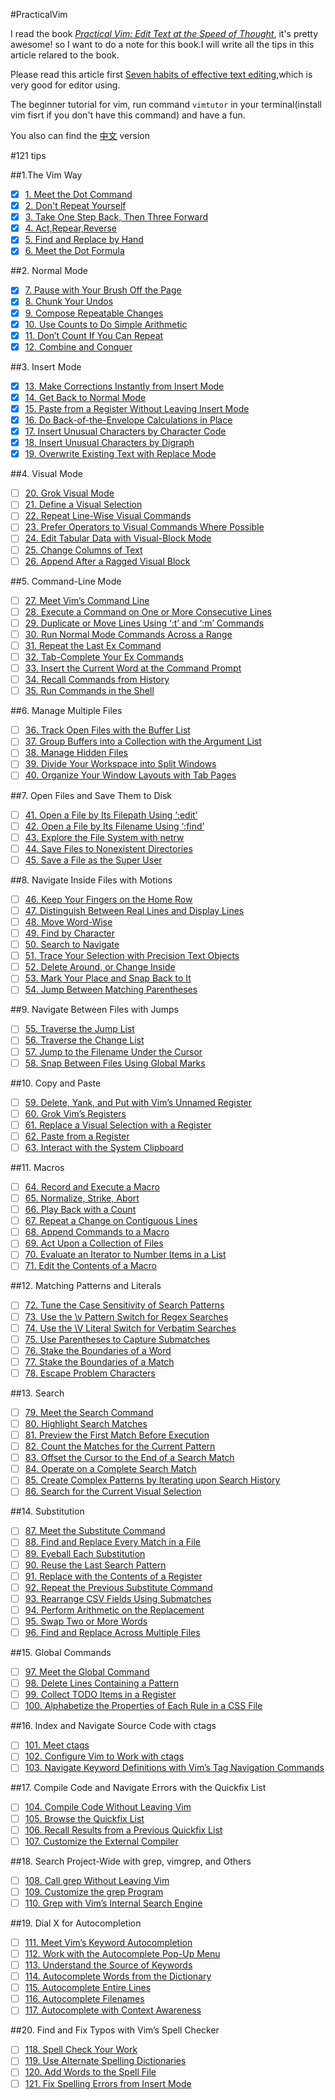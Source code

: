 #PracticalVim

I read the book *[Practical Vim: Edit Text at the Speed of Thought](https://www.amazon.com/Practical-Vim-Edit-Speed-Thought/dp/1680501275/ref=sr_1_1?ie=UTF8&qid=1488958924&sr=8-1&keywords=practical-vim)*, it's pretty awesome! so I want to do a note for this book.I will write all the tips in this article relared to the book.

Please read this article first [Seven habits of effective text editing](http://www.moolenaar.net/habits.html),which is very good for editor using.

The beginner tutorial for vim, run command `vimtutor` in your terminal(install vim fisrt if you don't have this command) and have a fun.

You also can find the [中文](Chinese.md) version

#121 tips

##1.The Vim Way
- [x] [1. Meet the Dot Command](tips/tip1.md)
- [x] [2. Don't Repeat Yourself](tips/tip2.md)
- [x] [3. Take One Step Back, Then Three Forward](tips/tip3.md)
- [x] [4. Act,Repear,Reverse](tips/tip4.md)
- [x] [5. Find and Replace by Hand](tips/tip5.md)
- [x] [6. Meet the Dot Formula](tips/tip6.md)

##2. Normal Mode  
- [x] [7. Pause with Your Brush Off the Page](tips/tip7.md)
- [x] [8. Chunk Your Undos](tips/tip8.md)
- [x] [9. Compose Repeatable Changes](tips/tip9.md)
- [x] [10. Use Counts to Do Simple Arithmetic](tips/tip10.md)
- [x] [11. Don’t Count If You Can Repeat](tips/tip11.md)
- [x] [12. Combine and Conquer](tips/tip12.md)

##3. Insert Mode 
- [x] [13. Make Corrections Instantly from Insert Mode](tips/tip.md)
- [x] [14. Get Back to Normal Mode](tips/tip.md)
- [x] [15. Paste from a Register Without Leaving Insert Mode](tips/tip.md)
- [x] [16. Do Back-of-the-Envelope Calculations in Place](tips/tip.md)
- [x] [17. Insert Unusual Characters by Character Code](tips/tip.md)
- [x] [18. Insert Unusual Characters by Digraph](tips/tip.md)
- [x] [19. Overwrite Existing Text with Replace Mode](tips/tip.md)

##4. Visual Mode
- [ ] [20. Grok Visual Mode](tips/tip.md)
- [ ] [21. Define a Visual Selection](tips/tip.md)
- [ ] [22. Repeat Line-Wise Visual Commands](tips/tip.md)
- [ ] [23. Prefer Operators to Visual Commands Where Possible](tips/tip.md)
- [ ] [24. Edit Tabular Data with Visual-Block Mode](tips/tip.md)
- [ ] [25. Change Columns of Text](tips/tip.md)
- [ ] [26. Append After a Ragged Visual Block](tips/tip.md)

##5. Command-Line Mode
- [ ] [27. Meet Vim’s Command Line](tips/tip.md)
- [ ] [28. Execute a Command on One or More Consecutive Lines](tips/tip.md)
- [ ] [29. Duplicate or Move Lines Using ‘:t’ and ‘:m’ Commands](tips/tip.md)
- [ ] [30. Run Normal Mode Commands Across a Range](tips/tip.md)
- [ ] [31. Repeat the Last Ex Command](tips/tip.md)
- [ ] [32. Tab-Complete Your Ex Commands](tips/tip.md)
- [ ] [33. Insert the Current Word at the Command Prompt](tips/tip.md)
- [ ] [34. Recall Commands from History](tips/tip.md)
- [ ] [35. Run Commands in the Shell](tips/tip.md)

##6. Manage Multiple Files
- [ ] [36. Track Open Files with the Buffer List](tips/tip.md)
- [ ] [37. Group Buffers into a Collection with the Argument List](tips/tip.md)
- [ ] [38. Manage Hidden Files](tips/tip.md)
- [ ] [39. Divide Your Workspace into Split Windows](tips/tip.md)
- [ ] [40. Organize Your Window Layouts with Tab Pages](tips/tip.md)

##7. Open Files and Save Them to Disk
- [ ] [41. Open a File by Its Filepath Using ‘:edit’](tips/tip.md)
- [ ] [42. Open a File by Its Filename Using ‘:find’](tips/tip.md)
- [ ] [43. Explore the File System with netrw](tips/tip.md)
- [ ] [44. Save Files to Nonexistent Directories](tips/tip.md)
- [ ] [45. Save a File as the Super User](tips/tip.md)

##8. Navigate Inside Files with Motions
- [ ] [46. Keep Your Fingers on the Home Row](tips/tip.md)
- [ ] [47. Distinguish Between Real Lines and Display Lines](tips/tip.md)
- [ ] [48. Move Word-Wise](tips/tip.md)
- [ ] [49. Find by Character](tips/tip.md)
- [ ] [50. Search to Navigate](tips/tip.md)
- [ ] [51. Trace Your Selection with Precision Text Objects](tips/tip.md)
- [ ] [52. Delete Around, or Change Inside](tips/tip.md)
- [ ] [53. Mark Your Place and Snap Back to It](tips/tip.md)
- [ ] [54. Jump Between Matching Parentheses](tips/tip.md)

##9. Navigate Between Files with Jumps
- [ ] [55. Traverse the Jump List](tips/tip.md)
- [ ] [56. Traverse the Change List](tips/tip.md)
- [ ] [57. Jump to the Filename Under the Cursor](tips/tip.md)
- [ ] [58. Snap Between Files Using Global Marks](tips/tip.md)

##10. Copy and Paste
- [ ] [59. Delete, Yank, and Put with Vim’s Unnamed Register](tips/tip.md)
- [ ] [60. Grok Vim’s Registers](tips/tip.md)
- [ ] [61. Replace a Visual Selection with a Register](tips/tip.md)
- [ ] [62. Paste from a Register](tips/tip.md)
- [ ] [63. Interact with the System Clipboard](tips/tip.md)

##11. Macros
- [ ] [64. Record and Execute a Macro](tips/tip.md)
- [ ] [65. Normalize, Strike, Abort](tips/tip.md)
- [ ] [66. Play Back with a Count](tips/tip.md)
- [ ] [67. Repeat a Change on Contiguous Lines](tips/tip.md)
- [ ] [68. Append Commands to a Macro](tips/tip.md)
- [ ] [69. Act Upon a Collection of Files](tips/tip.md)
- [ ] [70. Evaluate an Iterator to Number Items in a List](tips/tip.md)
- [ ] [71. Edit the Contents of a Macro](tips/tip.md)

##12. Matching Patterns and Literals
- [ ] [72. Tune the Case Sensitivity of Search Patterns](tips/tip.md)
- [ ] [73. Use the \v Pattern Switch for Regex Searches](tips/tip.md)
- [ ] [74. Use the \V Literal Switch for Verbatim Searches](tips/tip.md)
- [ ] [75. Use Parentheses to Capture Submatches](tips/tip.md)
- [ ] [76. Stake the Boundaries of a Word](tips/tip.md)
- [ ] [77. Stake the Boundaries of a Match](tips/tip.md)
- [ ] [78. Escape Problem Characters](tips/tip.md)

##13. Search
- [ ] [79. Meet the Search Command](tips/tip.md)
- [ ] [80. Highlight Search Matches](tips/tip.md)
- [ ] [81. Preview the First Match Before Execution](tips/tip.md)
- [ ] [82. Count the Matches for the Current Pattern](tips/tip.md)
- [ ] [83. Offset the Cursor to the End of a Search Match](tips/tip.md)
- [ ] [84. Operate on a Complete Search Match](tips/tip.md)
- [ ] [85. Create Complex Patterns by Iterating upon Search History](tips/tip.md)
- [ ] [86. Search for the Current Visual Selection](tips/tip.md)

##14. Substitution
- [ ] [87. Meet the Substitute Command](tips/tip.md)
- [ ] [88. Find and Replace Every Match in a File](tips/tip.md)
- [ ] [89. Eyeball Each Substitution](tips/tip.md)
- [ ] [90. Reuse the Last Search Pattern](tips/tip.md)
- [ ] [91. Replace with the Contents of a Register](tips/tip.md)
- [ ] [92. Repeat the Previous Substitute Command](tips/tip.md)
- [ ] [93. Rearrange CSV Fields Using Submatches](tips/tip.md)
- [ ] [94. Perform Arithmetic on the Replacement](tips/tip.md)
- [ ] [95. Swap Two or More Words](tips/tip.md)
- [ ] [96. Find and Replace Across Multiple Files](tips/tip.md)

##15. Global Commands
- [ ] [97. Meet the Global Command](tips/tip.md)
- [ ] [98. Delete Lines Containing a Pattern](tips/tip.md)
- [ ] [99. Collect TODO Items in a Register](tips/tip.md)
- [ ] [100. Alphabetize the Properties of Each Rule in a CSS File](tips/tip.md)

##16. Index and Navigate Source Code with ctags
- [ ] [101. Meet ctags](tips/tip.md)
- [ ] [102. Configure Vim to Work with ctags](tips/tip.md)
- [ ] [103. Navigate Keyword Definitions with Vim’s Tag Navigation Commands](tips/tip.md)

##17. Compile Code and Navigate Errors with the Quickfix List 
- [ ] [104. Compile Code Without Leaving Vim](tips/tip.md)
- [ ] [105. Browse the Quickfix List](tips/tip.md)
- [ ] [106. Recall Results from a Previous Quickfix List](tips/tip.md)
- [ ] [107. Customize the External Compiler](tips/tip.md)

##18. Search Project-Wide with grep, vimgrep, and Others 
- [ ] [108. Call grep Without Leaving Vim](tips/tip.md)
- [ ] [109. Customize the grep Program](tips/tip.md)
- [ ] [110. Grep with Vim’s Internal Search Engine](tips/tip.md)

##19. Dial X for Autocompletion
- [ ] [111. Meet Vim’s Keyword Autocompletion](tips/tip.md)
- [ ] [112. Work with the Autocomplete Pop-Up Menu](tips/tip.md)
- [ ] [113. Understand the Source of Keywords](tips/tip.md)
- [ ] [114. Autocomplete Words from the Dictionary](tips/tip.md)
- [ ] [115. Autocomplete Entire Lines](tips/tip.md)
- [ ] [116. Autocomplete Filenames](tips/tip.md)
- [ ] [117. Autocomplete with Context Awareness](tips/tip.md)

##20. Find and Fix Typos with Vim’s Spell Checker
- [ ] [118. Spell Check Your Work](tips/tip.md)
- [ ] [119. Use Alternate Spelling Dictionaries](tips/tip.md)
- [ ] [120. Add Words to the Spell File](tips/tip.md)
- [ ] [121. Fix Spelling Errors from Insert Mode](tips/tip.md)
